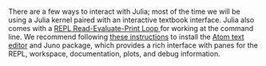 There are a few ways to interact with Julia; most of the time we will be using a Julia kernel paired with an interactive textbook interface. Julia also comes with a <a class="tooltip" href="#">REPL<span> Read-Evaluate-Print Loop
</span></a> for working at the command line. We recommend following [these instructions](http://docs.junolab.org/latest/man/installation/) to install the [Atom text editor](https://atom.io/) and Juno package, which provides a rich interface with panes for the REPL, workspace, documentation, plots, and debug information.
